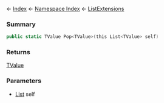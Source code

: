 ← [Index](Api-Index) ← [Namespace Index](Namespace-Index) ← [ListExtensions](System.Collections.Generic.ListExtensions)

### Summary

```csharp
public static TValue Pop<TValue>(this List<TValue> self)
```

### Returns

[TValue]()

### Parameters

* [List<TValue>](https://docs.microsoft.com/en-us/dotnet/api/system.collections.generic.list?view=netframework-4.6) self
